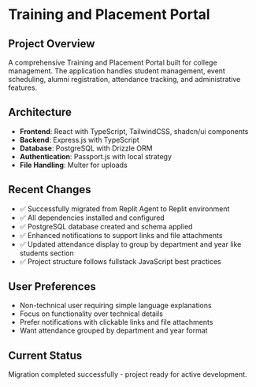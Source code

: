 # Training and Placement Portal

## Project Overview
A comprehensive Training and Placement Portal built for college management. The application handles student management, event scheduling, alumni registration, attendance tracking, and administrative features.

## Architecture
- **Frontend**: React with TypeScript, TailwindCSS, shadcn/ui components
- **Backend**: Express.js with TypeScript
- **Database**: PostgreSQL with Drizzle ORM
- **Authentication**: Passport.js with local strategy
- **File Handling**: Multer for uploads

## Recent Changes
- ✅ Successfully migrated from Replit Agent to Replit environment 
- ✅ All dependencies installed and configured
- ✅ PostgreSQL database created and schema applied
- ✅ Enhanced notifications to support links and file attachments
- ✅ Updated attendance display to group by department and year like students section
- ✅ Project structure follows fullstack JavaScript best practices

## User Preferences
- Non-technical user requiring simple language explanations
- Focus on functionality over technical details
- Prefer notifications with clickable links and file attachments
- Want attendance grouped by department and year format

## Current Status
Migration completed successfully - project ready for active development.